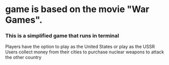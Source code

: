 # game is based on the movie "War Games". 
### This is a simplified game that runs in terminal 
Players have the option to play as the United States or play as the USSR
Users collect money from their cities to purchase nuclear weapons to attack the other country


